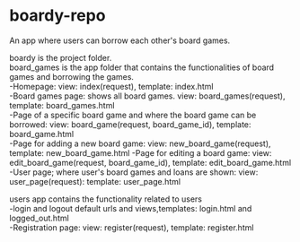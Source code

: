 # boardy-repo
An app where users can borrow each other's board games.  

boardy is the project folder.  
board_games is the app folder that contains the functionalities of board games and borrowing the games.  
 -Homepage: view: index(request), template: index.html  
 -Board games page: shows all board games. view: board_games(request), template: board_games.html  
 -Page of a specific board game and where the board game can be borrowed: view: board_game(request, board_game_id), template: board_game.html  
 -Page for adding a new board game: view: new_board_game(request), template: new_board_game.html 
 -Page for editing a board game: view: edit_board_game(request, board_game_id), template: edit_board_game.html   
 -User page; where user's board games and loans are shown: view: user_page(request): template: user_page.html  
  
users app contains the functionality related to users  
 -login and logout default urls and views,templates: login.html and logged_out.html  
 -Registration page: view: register(request), template: register.html  
